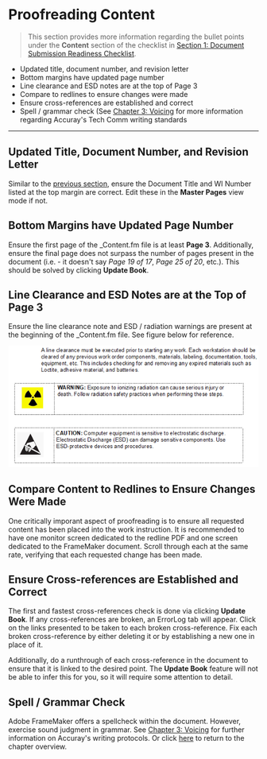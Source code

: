 # Proofreading Content

> This section provides more information regarding the bullet points under the **Content** section of the checklist in [Section 1: Document Submission Readiness Checklist](https://github.com/taddieken95/Accuray_Tech_Comm_Guide/blob/master/Chapter%204:%20Proofreading/Section%201:%20Document%20Submission%20Readiness%20Checklist.md).

* Updated title, document number, and revision letter
* Bottom margins have updated page number
* Line clearance and ESD notes are at the top of Page 3
* Compare to redlines to ensure changes were made
* Ensure cross-references are established and correct
* Spell / grammar check (See [Chapter 3: Voicing](https://github.com/taddieken95/Accuray_Tech_Comm_Guide/blob/master/Chapter%203:%20Voicing/READme.md) for more information regarding Accuray's Tech Comm writing standards

* **

## Updated Title, Document Number, and Revision Letter

Similar to the [previous section](https://github.com/taddieken95/Accuray_Tech_Comm_Guide/blob/master/Chapter%204:%20Proofreading/Section%203:%20TOC.md), ensure the Document Title and WI Number listed at the top margin are correct. Edit these in the **Master Pages** view mode if not.

## Bottom Margins have Updated Page Number

Ensure the first page of the _Content.fm file is at least **Page 3**. Additionally, ensure the final page does not surpass the number of pages present in the document (i.e. - it doesn't say *Page 19 of 17*, *Page 25 of 20*, etc.). This should be solved by clicking **Update Book**.

## Line Clearance and ESD Notes are at the Top of Page 3

Ensure the line clearance note and ESD / radiation warnings are present at the beginning of the _Content.fm file. See figure below for reference.

![alt text](https://github.com/taddieken95/Accuray_Tech_Comm_Guide/blob/master/img/line%20clearance%20and%20initial%20warnings.png "Line Clearance and Additional Initial Warnings")

## Compare Content to Redlines to Ensure Changes Were Made

One critically imporant aspect of proofreading is to ensure all requested content has been placed into the work instruction. It is recommended to have one monitor screen dedicated to the redline PDF and one screen dedicated to the FrameMaker document. Scroll through each at the same rate, verifying that each requested change has been made.

## Ensure Cross-references are Established and Correct

The first and fastest cross-references check is done via clicking **Update Book**. If any cross-references are broken, an ErrorLog tab will appear. Click on the links presented to be taken to each broken cross-reference. Fix each broken cross-reference by either deleting it or by establishing a new one in place of it.

Additionally, do a runthrough of each cross-reference in the document to ensure that it is linked to the desired point. The **Update Book** feature will not be able to infer this for you, so it will require some attention to detail.

## Spell / Grammar Check

Adobe FrameMaker offers a spellcheck within the document. However, exercise sound judgment in grammar. See [Chapter 3: Voicing](https://github.com/taddieken95/Accuray_Tech_Comm_Guide/blob/master/Chapter%203:%20Voicing/READme.md) for further information on Accuray's writing protocols. Or click [here](https://github.com/taddieken95/Accuray_Tech_Comm_Guide/blob/master/Chapter%204:%20Proofreading/READme.md) to return to the chapter overview.

